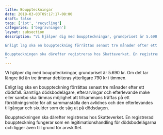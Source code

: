 ```yaml
---
title: Bouppteckningar
date: 2018-03-03T09:17:17-08:00
draft: false
tags: ['iot', 'recycling']
categories: ['begravningen']
layout: subsection
description: "Vi hjälper dig med bouppteckningar, grundpriset är 5.690 kr. Om det tar längre tid än tre timmar debiteras ytterligare 790 kr i timmen.

Enligt lag ska en bouppteckning förrättas senast tre månader efter ett dödsfall. Samtliga dödsbodelägare, efterarvingar och efterlevande make eller sambo ska lämnas möjlighet att tillsammans träffas på ett förrättningsmöte för att sammanställa den avlidnes och den efterlevandes tillgångar och skulder som de såg ut på dödsdagen.

Bouppteckningen ska därefter registreras hos Skatteverket. En registrerad bouppteckning fungerar som en legitimationshandling för dödsbodelägarna och ligger även till grund för arvskiftet.
"
---
```




Vi hjälper dig med bouppteckningar, grundpriset är 5.690 kr. Om det tar längre tid än tre timmar debiteras ytterligare 790 kr i timmen.

Enligt lag ska en bouppteckning förrättas senast tre månader efter ett dödsfall. Samtliga dödsbodelägare, efterarvingar och efterlevande make eller sambo ska lämnas möjlighet att tillsammans träffas på ett förrättningsmöte för att sammanställa den avlidnes och den efterlevandes tillgångar och skulder som de såg ut på dödsdagen.

Bouppteckningen ska därefter registreras hos Skatteverket. En registrerad bouppteckning fungerar som en legitimationshandling för dödsbodelägarna och ligger även till grund för arvskiftet.
